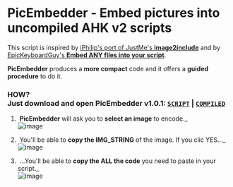 # PicEmbedder - Embed pictures into uncompiled AHK v2 scripts 

This script is inspired by [iPhilip's port of JustMe's **image2include**](https://www.autohotkey.com/boards/viewtopic.php?f=83&t=119966) and by [EpicKeyboardGuy's **Embed ANY files into your script**](https://www.reddit.com/r/AutoHotkey/comments/1ina2y7/embed_any_files_into_your_script/).

**PicEmbedder** produces a **more compact** code and it offers a **guided procedure** to do it.

### HOW?<br>Just download and open PicEmbedder v1.0.1: [`SCRIPT`](https://github.com/DavidBevi/PicEmbedder/releases/download/v1.0.1/pic_embedder_v1.0.1.ahk) | [`COMPILED`](https://github.com/DavidBevi/PicEmbedder/releases/download/v1.0.1/pic_embedder_v1.0.1.exe)

1. &nbsp;**PicEmbedder** will ask you to **select an image** to encode._<br>![image](https://github.com/user-attachments/assets/ea03d072-ca1a-41f6-97c1-71b8b2923dbf)

2. &nbsp;You'll be able to **copy the IMG_STRING** of the image. If you clic YES..._<br>![image](https://github.com/user-attachments/assets/b0ab8141-d753-4349-890b-89bd50e5a917)

3. &nbsp;...You'll be able to **copy the ALL the code** you need to paste in your script._<br>![image](https://github.com/user-attachments/assets/a3984cb9-8341-4b1f-a031-39154e44825e)
